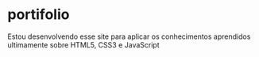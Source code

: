 # portifolio
Estou desenvolvendo esse site para aplicar os conhecimentos aprendidos ultimamente sobre HTML5, CSS3 e JavaScript
